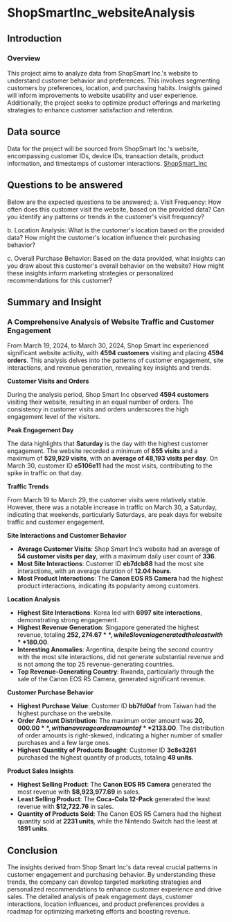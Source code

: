 # ShopSmartInc_websiteAnalysis

## Introduction
### Overview

This project aims to analyze data from ShopSmart Inc.'s website to understand customer behavior and preferences. This involves segmenting customers by preferences, location, and purchasing habits. Insights gained will inform improvements to website usability and user experience. Additionally, the project seeks to optimize product offerings and marketing strategies to enhance customer satisfaction and retention.

## Data source
Data for the project will be sourced from ShopSmart Inc.'s website, encompassing customer IDs, device IDs, transaction details, product information, and timestamps of customer interactions.
[ShopSmart_Inc](https://github.com/Emmanuelson321/ShopSmartInc_websiteAnalysis/tree/main)

## Questions to be answered
Below are the expected questions to be answered;
a. Visit Frequency:
How often does this customer visit the website, based on the provided data? Can you identify any patterns or trends in the customer's visit frequency?

b. Location Analysis:
What is the customer's location based on the provided data? How might the customer's location influence their purchasing behavior?

c. Overall Purchase Behavior:
Based on the data provided, what insights can you draw about this customer's overall behavior on the website? How might these insights inform marketing strategies or personalized recommendations for this customer?

## Summary and Insight

### A Comprehensive Analysis of Website Traffic and Customer Engagement

From March 19, 2024, to March 30, 2024, Shop Smart Inc experienced significant website activity, with **4594 customers** visiting and placing **4594 orders**. This analysis delves into the patterns of customer engagement, site interactions, and revenue generation, revealing key insights and trends.

**Customer Visits and Orders**

During the analysis period, Shop Smart Inc observed **4594 customers** visiting their website, resulting in an equal number of orders. The consistency in customer visits and orders underscores the high engagement level of the visitors.

**Peak Engagement Day**

The data highlights that **Saturday** is the day with the highest customer engagement. The website recorded a minimum of **855 visits** and a maximum of **529,929 visits**, with an **average of 48,193 visits per day**. On March 30, customer ID **e5106e11** had the most visits, contributing to the spike in traffic on that day.

**Traffic Trends**

From March 19 to March 29, the customer visits were relatively stable. However, there was a notable increase in traffic on March 30, a Saturday, indicating that weekends, particularly Saturdays, are peak days for website traffic and customer engagement.

**Site Interactions and Customer Behavior**

- **Average Customer Visits**: Shop Smart Inc’s website had an average of **54 customer visits per day**, with a maximum daily user count of **336**.
- **Most Site Interactions**: Customer ID **eb7dcb88** had the most site interactions, with an average duration of **12.04 hours**.
- **Most Product Interactions**: The **Canon EOS R5 Camera** had the highest product interactions, indicating its popularity among customers.

**Location Analysis**

- **Highest Site Interactions**: Korea led with **6997 site interactions**, demonstrating strong engagement.
- **Highest Revenue Generation**: Singapore generated the highest revenue, totaling **$252,274.67**, while Slovenia generated the least with **$180.00**.
- **Interesting Anomalies**: Argentina, despite being the second country with the most site interactions, did not generate substantial revenue and is not among the top 25 revenue-generating countries.
- **Top Revenue-Generating Country**: Rwanda, particularly through the sale of the Canon EOS R5 Camera, generated significant revenue.

**Customer Purchase Behavior**

- **Highest Purchase Value**: Customer ID **bb7fd0af** from Taiwan had the highest purchase on the website.
- **Order Amount Distribution**: The maximum order amount was **$20,000.00**, with an average order amount of **$2133.00**. The distribution of order amounts is right-skewed, indicating a higher number of smaller purchases and a few large ones.
- **Highest Quantity of Products Bought**: Customer ID **3c8e3261** purchased the highest quantity of products, totaling **49 units**.

**Product Sales Insights**

- **Highest Selling Product**: The **Canon EOS R5 Camera** generated the most revenue with **$8,923,977.69** in sales.
- **Least Selling Product**: The **Coca-Cola 12-Pack** generated the least revenue with **$12,722.76** in sales.
- **Quantity of Products Sold**: The Canon EOS R5 Camera had the highest quantity sold at **2231 units**, while the Nintendo Switch had the least at **1891 units**.

## Conclusion

The insights derived from Shop Smart Inc's data reveal crucial patterns in customer engagement and purchasing behavior. By understanding these trends, the company can develop targeted marketing strategies and personalized recommendations to enhance customer experience and drive sales. The detailed analysis of peak engagement days, customer interactions, location influences, and product preferences provides a roadmap for optimizing marketing efforts and boosting revenue.
